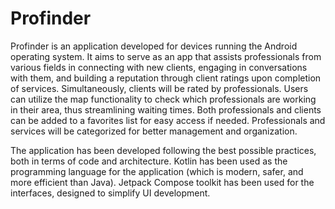 # Profinder
Profinder is an application developed for devices running the Android operating system. It aims to serve as an app that assists professionals from various fields in connecting with new clients, engaging in conversations with them, and building a reputation through client ratings upon completion of services. Simultaneously, clients will be rated by professionals. Users can utilize the map functionality to check which professionals are working in their area, thus streamlining waiting times. Both professionals and clients can be added to a favorites list for easy access if needed. Professionals and services will be categorized for better management and organization.

The application has been developed following the best possible practices, both in terms of code and architecture. Kotlin has been used as the programming language for the application (which is modern, safer, and more efficient than Java). Jetpack Compose toolkit has been used for the interfaces, designed to simplify UI development.
